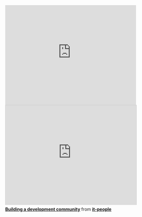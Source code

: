 <iframe width="420" height="320" src="http://www.youtube.com/embed/cvU6vQFugsc" frameborder="0" allowfullscreen></iframe>

<div class="presentation">
<iframe src="http://www.slideshare.net/slideshow/embed_code/16969571" width="420" height="320" frameborder="0" marginwidth="0" marginheight="0" scrolling="no" style="border:1px solid #CCC;border-width:1px 1px 0;margin-bottom:5px" allowfullscreen webkitallowfullscreen mozallowfullscreen> </iframe>
<div style="margin-bottom:5px"> <strong> <a href="http://www.slideshare.net/it-people/dr-russell-keithmagee-building-a-development-community" title="Building a development community" target="_blank">Building a development community</a> </strong> from <strong><a href="http://www.slideshare.net/it-people" target="_blank">it-people</a></strong></div>
</div>
